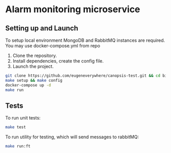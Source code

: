 # Alarm monitoring microservice
 
## Setting up and Launch
To setup local environment MongoDB and RabbitMQ instances are required. 
You may use docker-compose.yml from repo

1. Clone the repository.
2. Install dependencies, create the config file.
3. Launch the project.

```bash
git clone https://github.com/eugeneverywhere/canopsis-test.git && cd billing
make setup && make config 
docker-compose up -d
make run
```
## Tests
To run unit tests:
```bash
make test
```

To run utility for testing, which will send messages to rabbitMQ:
```bash
make run:ft
```
